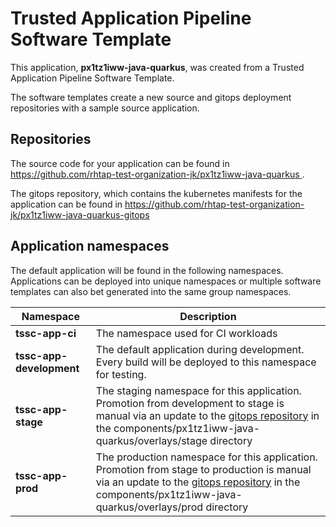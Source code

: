 # Trusted Application Pipeline Software Template

This application, **px1tz1iww-java-quarkus**, was created from a Trusted Application Pipeline Software Template.

The software templates create a new source and gitops deployment repositories with a sample source application. 

## Repositories

The source code for your application can be found in [https://github.com/rhtap-test-organization-jk/px1tz1iww-java-quarkus ](https://github.com/rhtap-test-organization-jk/px1tz1iww-java-quarkus ).
 
The gitops repository, which contains the kubernetes manifests for the application can be found in 
[https://github.com/rhtap-test-organization-jk/px1tz1iww-java-quarkus-gitops ](https://github.com/rhtap-test-organization-jk/px1tz1iww-java-quarkus-gitops ) 

## Application namespaces 

The default application will be found in the following namespaces. Applications can be deployed into unique namespaces or multiple software templates can also bet generated into the same group namespaces.  

|  Namespace   |  Description   |  
| -------- | -------- |
| **tssc-app-ci** | The namespace used for CI workloads |
| **tssc-app-development** | The default application during development. Every build will be deployed to this namespace for testing. |
| **tssc-app-stage** | The staging namespace for this application. Promotion from development to stage is manual via an update to the [gitops repository](https://github.com/rhtap-test-organization-jk/px1tz1iww-java-quarkus-gitops ) in the components/px1tz1iww-java-quarkus/overlays/stage directory |
| **tssc-app-prod** | The production namespace for this application. Promotion from stage to production is manual via an update to the [gitops repository](https://github.com/rhtap-test-organization-jk/px1tz1iww-java-quarkus-gitops ) in the components/px1tz1iww-java-quarkus/overlays/prod directory |